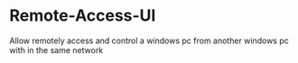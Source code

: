 # Remote-Access-UI
Allow remotely access and control a windows pc from another windows pc with in the same network
